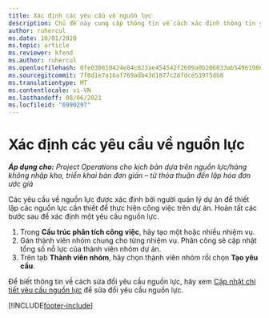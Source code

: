 ```yaml
---
title: Xác định các yêu cầu về nguồn lực
description: Chủ đề này cung cấp thông tin về cách xác định thông tin yêu cầu nguồn lực.
author: ruhercul
ms.date: 10/01/2020
ms.topic: article
ms.reviewer: kfend
ms.author: ruhercul
ms.openlocfilehash: 0fe030610424e84c823ae454542f2609a0b206033ab549619865e2c649cce113
ms.sourcegitcommit: 7f8d1e7a16af769adb43d1877c28fdce53975db8
ms.translationtype: MT
ms.contentlocale: vi-VN
ms.lasthandoff: 08/06/2021
ms.locfileid: "6990297"
---
```

# <a name="define-resource-requirements"></a>Xác định các yêu cầu về nguồn lực

_**Áp dụng cho:** Project Operations cho kịch bản dựa trên nguồn lực/hàng không nhập kho, triển khai bản đơn giản – từ thỏa thuận đến lập hóa đơn ước giá_

Các yêu cầu về nguồn lực được xác định bởi người quản lý dự án để thiết lập các nguồn lực cần thiết để thực hiện công việc trên dự án. Hoàn tất các bước sau để xác định một yêu cầu nguồn lực.

1.  Trong **Cấu trúc phân tích công việc**, hãy tạo một hoặc nhiều nhiệm vụ.
2.  Gán thành viên nhóm chung cho từng nhiệm vụ. Phân công sẽ cập nhật tổng số nỗ lực của thành viên nhóm dự án.
3.  Trên tab **Thành viên nhóm**, hãy chọn thành viên nhóm rồi chọn **Tạo yêu cầu**.

Để biết thông tin về cách sửa đổi yêu cầu nguồn lực, hãy xem [Cập nhật chi tiết yêu cầu nguồn lực](define-resource-requirements.md) để sửa đổi yêu cầu nguồn lực.

[!INCLUDE[footer-include](../includes/footer-banner.md)]